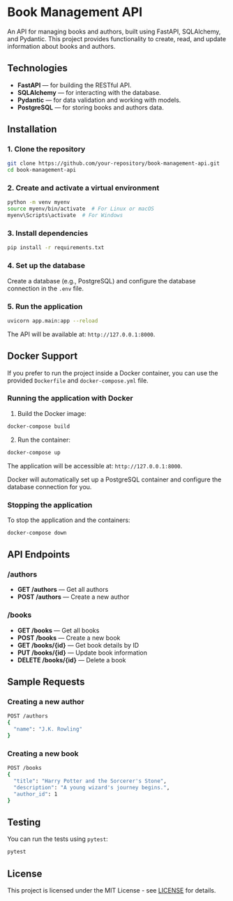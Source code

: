 # Book Management API

An API for managing books and authors, built using FastAPI, SQLAlchemy, and Pydantic. This project provides functionality to create, read, and update information about books and authors.

## Technologies

- **FastAPI** — for building the RESTful API.
- **SQLAlchemy** — for interacting with the database.
- **Pydantic** — for data validation and working with models.
- **PostgreSQL** — for storing books and authors data.

## Installation

### 1. Clone the repository

```bash
git clone https://github.com/your-repository/book-management-api.git
cd book-management-api
```

### 2. Create and activate a virtual environment

```bash
python -m venv myenv
source myenv/bin/activate  # For Linux or macOS
myenv\Scripts\activate  # For Windows
```

### 3. Install dependencies

```bash
pip install -r requirements.txt
```

### 4. Set up the database

Create a database (e.g., PostgreSQL) and configure the database connection in the `.env` file.

### 5. Run the application

```bash
uvicorn app.main:app --reload
```

The API will be available at: `http://127.0.0.1:8000`.

## Docker Support

If you prefer to run the project inside a Docker container, you can use the provided `Dockerfile` and `docker-compose.yml` file.

### Running the application with Docker

1. Build the Docker image:

```bash
docker-compose build
```

2. Run the container:

```bash
docker-compose up
```

The application will be accessible at: `http://127.0.0.1:8000`.

Docker will automatically set up a PostgreSQL container and configure the database connection for you.

### Stopping the application

To stop the application and the containers:

```bash
docker-compose down
```

## API Endpoints

### /authors

- **GET /authors** — Get all authors
- **POST /authors** — Create a new author

### /books

- **GET /books** — Get all books
- **POST /books** — Create a new book
- **GET /books/{id}** — Get book details by ID
- **PUT /books/{id}** — Update book information
- **DELETE /books/{id}** — Delete a book

## Sample Requests

### Creating a new author

```bash
POST /authors
{
  "name": "J.K. Rowling"
}
```

### Creating a new book

```bash
POST /books
{
  "title": "Harry Potter and the Sorcerer's Stone",
  "description": "A young wizard's journey begins.",
  "author_id": 1
}
```

## Testing

You can run the tests using `pytest`:

```bash
pytest
```

## License

This project is licensed under the MIT License - see [LICENSE](LICENSE) for details.
